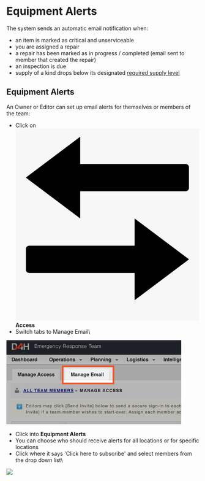 # Equipment Alerts

The system sends an automatic email notification when:

* an item is marked as critical and unserviceable
* you are assigned a repair
* a repair has been marked as in progress / completed (email sent to member that created the repair)
* an inspection is due
* supply of a kind drops below its designated [required supply level](../../equipment-management/categories\&kinds/disposable-equipment/supply-levels/required-supply-levels.md)

## Equipment Alerts

An Owner or Editor can set up email alerts for themselves or members of the team:

* Click on ![](../../.gitbook/assets/access.png) **Access**
* Switch tabs to Manage Email\


![](<../../.gitbook/assets/manage email.png>)

* Click into **Equipment Alerts**&#x20;
* You can choose who should receive alerts for all locations or for specific locations
* Click where it says 'Click here to subscribe' and select members from the drop down list\


![](<../../.gitbook/assets/click here to subscribe.gif>)
